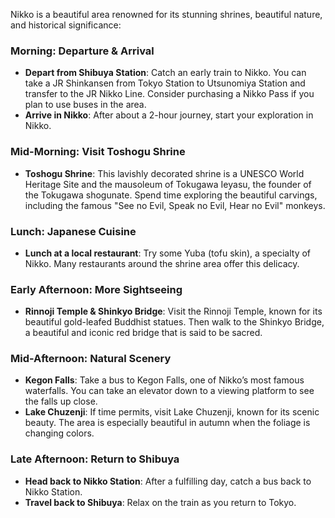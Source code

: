 Nikko is a beautiful area renowned for its stunning shrines, beautiful nature, and historical significance:

### Morning: Departure & Arrival

*   **Depart from Shibuya Station**: Catch an early train to Nikko. You can take a JR Shinkansen from Tokyo Station to Utsunomiya Station and transfer to the JR Nikko Line. Consider purchasing a Nikko Pass if you plan to use buses in the area.
*   **Arrive in Nikko**: After about a 2-hour journey, start your exploration in Nikko.

### Mid-Morning: Visit Toshogu Shrine

*   **Toshogu Shrine**: This lavishly decorated shrine is a UNESCO World Heritage Site and the mausoleum of Tokugawa Ieyasu, the founder of the Tokugawa shogunate. Spend time exploring the beautiful carvings, including the famous "See no Evil, Speak no Evil, Hear no Evil" monkeys.

### Lunch: Japanese Cuisine

*   **Lunch at a local restaurant**: Try some Yuba (tofu skin), a specialty of Nikko. Many restaurants around the shrine area offer this delicacy.

### Early Afternoon: More Sightseeing

*   **Rinnoji Temple & Shinkyo Bridge**: Visit the Rinnoji Temple, known for its beautiful gold-leafed Buddhist statues. Then walk to the Shinkyo Bridge, a beautiful and iconic red bridge that is said to be sacred.

### Mid-Afternoon: Natural Scenery

*   **Kegon Falls**: Take a bus to Kegon Falls, one of Nikko’s most famous waterfalls. You can take an elevator down to a viewing platform to see the falls up close.
*   **Lake Chuzenji**: If time permits, visit Lake Chuzenji, known for its scenic beauty. The area is especially beautiful in autumn when the foliage is changing colors.

### Late Afternoon: Return to Shibuya

*   **Head back to Nikko Station**: After a fulfilling day, catch a bus back to Nikko Station.
*   **Travel back to Shibuya**: Relax on the train as you return to Tokyo.

